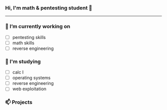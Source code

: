 ### Hi, I'm math & pentesting student 👋

-----------------

### 🔭 I’m currently working on
- [ ] pentesting skills
- [ ] math skills 
- [ ] reverse engineering

### 🧠 I'm studying

- [ ] calc I
- [ ] operating systems
- [ ] reverse engineering
- [ ] web exploitation

### 📫 Projects 
